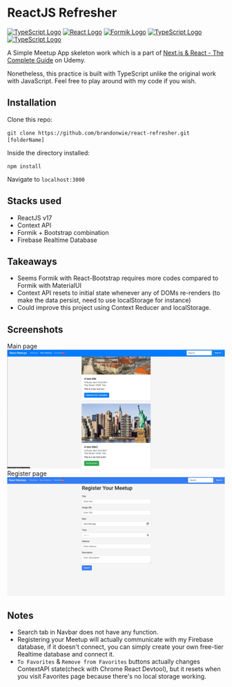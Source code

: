 # ReactJS Refresher

<a href="https://www.typescriptlang.org/"><img src="https://img.icons8.com/color/48/000000/typescript.png" alt="TypeScript Logo"/></a> <a href='https://reactjs.org/'><img src="https://www.pinclipart.com/picdir/middle/537-5374089_react-js-logo-clipart.png" width="48" alt="React Logo"></a> <a href="https://formik.org/"><img src="https://user-images.githubusercontent.com/4060187/61057426-4e5a4600-a3c3-11e9-9114-630743e05814.png" width="48" alt="Formik Logo"></a> <a href="https://react-bootstrap.github.io/"><img src="https://res.cloudinary.com/practicaldev/image/fetch/s--bSimDHKi--/c_limit%2Cf_auto%2Cfl_progressive%2Cq_auto%2Cw_880/https://thepracticaldev.s3.amazonaws.com/i/m9brm89w3tbmdohgjfgm.png" width="48" alt="TypeScript Logo"/></a> <a href="https://firebase.google.com/"><img src="https://www.gstatic.com/devrel-devsite/prod/vdb246b8cc5a5361484bf12c07f2d17c993026d30a19ea3c7ace6f0263f62c0dd/firebase/images/touchicon-180.png" width="48" alt="TypeScript Logo"/></a>

A Simple Meetup App skeleton work which is a part of [Next.js & React - The Complete Guide](https://www.udemy.com/course/nextjs-react-the-complete-guide/) on Udemy.

Nonetheless, this practice is built with TypeScript unlike the original work with JavaScript. Feel free to play around with my code if you wish.

## Installation

Clone this repo:

```console
git clone https://github.com/brandonwie/react-refresher.git [folderName]
```

Inside the directory installed:

```console
npm install
```

Navigate to `localhost:3000`

## Stacks used

- ReactJS v17
- Context API
- Formik + Bootstrap combination
- Firebase Realtime Database

## Takeaways

- Seems Formik with React-Bootstrap requires more codes compared to Formik with MaterialUI
- Context API resets to initial state whenever any of DOMs re-renders (to make the data persist, need to use localStorage for instance)
- Could improve this project using Context Reducer and localStorage.

## Screenshots

Main page
![Main](/screenshots/meetups.jpg)
Register page
![Register](/screenshots/register.jpg)

## Notes

- Search tab in Navbar does not have any function.
- Registering your Meetup will actually communicate with my Firebase database, if it doesn't connect, you can simply create your own free-tier Realtime database and connect it.
- `To Favorites` & `Remove from Favorites` buttons actually changes ContextAPI state(check with Chrome React Devtool), but it resets when you visit Favorites page because there's no local storage working.
